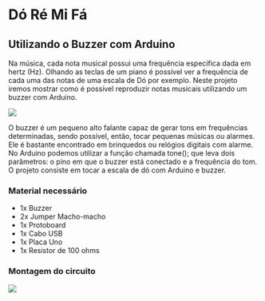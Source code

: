 # Dó Ré Mi Fá
## Utilizando o Buzzer com Arduino

Na música, cada nota musical possui uma frequência específica dada em hertz (Hz). Olhando as teclas de um piano é possível ver a frequência de cada uma das notas de uma escala de Dó por exemplo. Neste projeto iremos mostrar como é possível reproduzir notas musicais utilizando um buzzer com Arduino.

![](http://dwebkit.esy.es/repositorio/Arduino/piano.png)

O buzzer é um pequeno alto falante capaz de gerar tons em frequências determinadas, sendo possível, então, tocar pequenas músicas ou alarmes. Ele é bastante encontrado em brinquedos ou relógios digitais com alarme. No Arduino podemos utilizar a função chamada tone(); que leva dois parâmetros: o pino em que o buzzer está conectado e a frequência do tom. O projeto consiste em tocar a escala de dó com Arduino e buzzer.

### Material necessário

- 1x Buzzer
- 2x Jumper Macho-macho
- 1x Protoboard
- 1x Cabo USB
- 1x Placa Uno
- 1x Resistor de 100 ohms

### Montagem do circuito
![](http://dwebkit.esy.es/repositorio/Arduino/Buzzer.png)
